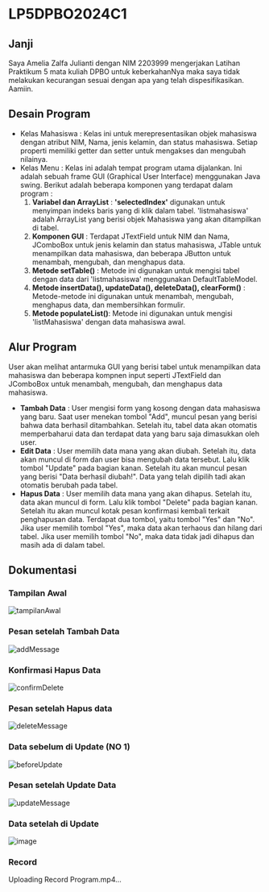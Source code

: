 # LP5DPBO2024C1
## Janji
Saya Amelia Zalfa Julianti dengan NIM 2203999 mengerjakan Latihan Praktikum 5 mata kuliah DPBO untuk keberkahanNya maka saya tidak melakukan kecurangan sesuai dengan apa yang telah dispesifikasikan. Aamiin.
## Desain Program
* Kelas Mahasiswa : Kelas ini untuk merepresentasikan objek mahasiswa dengan atribut NIM, Nama, jenis kelamin, dan status mahasiswa. Setiap properti memiliki getter dan setter untuk mengakses dan mengubah nilainya.
* Kelas Menu : Kelas ini adalah tempat program utama dijalankan. Ini adalah sebuah frame GUI (Graphical User Interface) menggunakan Java swing. Berikut adalah beberapa komponen yang terdapat dalam program :
  1. **Variabel dan ArrayList** : **'selectedIndex'** digunakan untuk menyimpan indeks baris yang di klik dalam tabel. 'listmahasiswa' adalah ArrayList yang berisi objek Mahasiswa yang akan ditampilkan di tabel.
  2. **Komponen GUI** : Terdapat JTextField untuk NIM dan Nama, JComboBox untuk jenis kelamin dan status mahasiswa, JTable untuk menampilkan data mahasiswa, dan beberapa JButton untuk menambah, mengubah, dan menghapus data.
  3. **Metode setTable()** : Metode ini digunakan untuk mengisi tabel dengan data dari 'listmahasiswa' menggunakan DefaultTableModel.
  4. **Metode insertData(), updateData(), deleteData(), clearForm()** : Metode-metode ini digunakan untuk menambah, mengubah, menghapus data, dan membersihkan formulir.
  5. **Metode populateList()**: Metode ini digunakan untuk mengisi 'listMahasiswa' dengan data mahasiswa awal.
  
## Alur Program
User akan melihat antarmuka GUI yang berisi tabel untuk menampilkan data mahasiswa dan beberapa kompnen input seperti JTextField dan JComboBox untuk menambah, mengubah, dan menghapus data mahasiswa.
* **Tambah Data** : User mengisi form yang kosong dengan data mahasiswa yang baru. Saat user menekan tombol "Add", muncul pesan yang berisi bahwa data berhasil ditambahkan. Setelah itu, tabel data akan otomatis memperbaharui data dan terdapat data yang baru saja dimasukkan oleh user.
* **Edit Data** : User memilih data mana yang akan diubah. Setelah itu, data akan muncul di form dan user bisa mengubah data tersebut. Lalu klik tombol "Update" pada bagian kanan. Setelah itu akan muncul pesan yang berisi "Data berhasil diubah!". Data yang telah dipilih tadi akan otomatis berubah pada tabel.
* **Hapus Data** : User memilih data mana yang akan dihapus. Setelah itu, data akan muncul di form. Lalu klik tombol "Delete" pada bagian kanan. Setelah itu akan muncul kotak pesan konfirmasi kembali terkait penghapusan data. Terdapat dua tombol, yaitu tombol "Yes" dan "No". Jika user memilih tombol "Yes", maka data akan terhaous dan hilang dari tabel. Jika user memilih tombol "No", maka data tidak jadi dihapus dan masih ada di dalam tabel.

## Dokumentasi
### Tampilan Awal
![tampilanAwal](https://github.com/liazalfaj/LP5DPBO2024C1/assets/114666885/0539e17b-d438-4a49-813a-40d3aa9ca637)
### Pesan setelah Tambah Data
![addMessage](https://github.com/liazalfaj/LP5DPBO2024C1/assets/114666885/4ea6f5c4-4751-4330-b3aa-59e543544e79)
### Konfirmasi Hapus Data
![confirmDelete](https://github.com/liazalfaj/LP5DPBO2024C1/assets/114666885/5568df8a-979b-4f93-a0d4-14b8162bf05b)
### Pesan setelah Hapus data
![deleteMessage](https://github.com/liazalfaj/LP5DPBO2024C1/assets/114666885/e6e67cf2-63d3-451a-97e2-cd2a6fc624c4)
### Data sebelum di Update (NO 1)
![beforeUpdate](https://github.com/liazalfaj/LP5DPBO2024C1/assets/114666885/dfe6b4dd-3877-4ca4-b61b-8f99581d7d3a)
### Pesan setelah Update Data
![updateMessage](https://github.com/liazalfaj/LP5DPBO2024C1/assets/114666885/3f88900e-ae1a-403e-a546-3f14d62fe702)

### Data setelah di Update
![image](https://github.com/liazalfaj/LP5DPBO2024C1/assets/114666885/a67057e5-b585-4e52-9eb5-43c1c7fd08f7)

### Record


Uploading Record Program.mp4…








